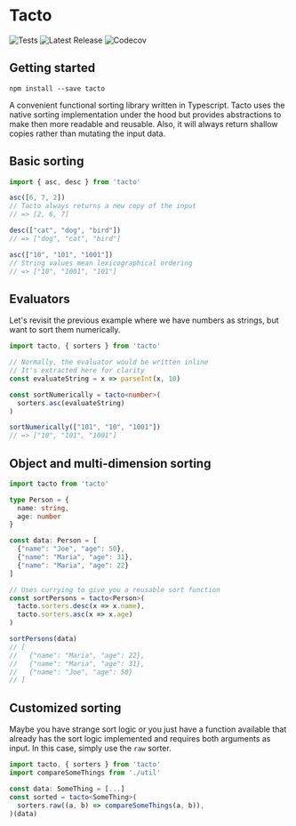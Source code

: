 # Tacto

![Tests](https://github.com/github/docs/actions/workflows/test.yml/badge.svg)
![Latest Release](https://badge.fury.io/js/tacto.svg)
![Codecov](https://img.shields.io/codecov/c/github/brian-dlee/tacto?logo=codecov)

## Getting started

```shell
npm install --save tacto
```

A convenient functional sorting library written in Typescript. Tacto uses the native sorting implementation under the hood
but provides abstractions to make then more readable and reusable. Also, it will always return shallow copies rather than
mutating the input data.

## Basic sorting

```typescript
import { asc, desc } from 'tacto'

asc([6, 7, 2]) 
// Tacto always returns a new copy of the input
// => [2, 6, 7]

desc(["cat", "dog", "bird"]) 
// => ["dog", "cat", "bird"]

asc(["10", "101", "1001"]) 
// String values mean lexicographical ordering
// => ["10", "1001", "101"]
```

## Evaluators

Let's revisit the previous example where we have numbers as strings, but want to sort them numerically.

```typescript
import tacto, { sorters } from 'tacto'

// Normally, the evaluator would be written inline
// It's extracted here for clarity
const evaluateString = x => parseInt(x, 10)

const sortNumerically = tacto<number>(
  sorters.asc(evaluateString)
)

sortNumerically(["101", "10", "1001"])
// => ["10", "101", "1001"]
```

## Object and multi-dimension sorting

```typescript
import tacto from 'tacto'

type Person = {
  name: string,
  age: number
}

const data: Person = [
  {"name": "Joe", "age": 50},
  {"name": "Maria", "age": 31},
  {"name": "Maria", "age": 22}
]

// Uses currying to give you a reusable sort function
const sortPersons = tacto<Person>(
  tacto.sorters.desc(x => x.name), 
  tacto.sorters.asc(x => x.age)
)

sortPersons(data)
// [
//   {"name": "Maria", "age": 22},
//   {"name": "Maria", "age": 31},
//   {"name": "Joe", "age": 50}
// ]
```

## Customized sorting

Maybe you have strange sort logic or you just have a function available that already has the sort logic implemented and requires both arguments as input. In this case, simply use the `raw` sorter.

```typescript
import tacto, { sorters } from 'tacto'
import compareSomeThings from './util'

const data: SomeThing = [...]
const sorted = tacto<SomeThing>(
  sorters.raw((a, b) => compareSomeThings(a, b)),
)(data)
```

